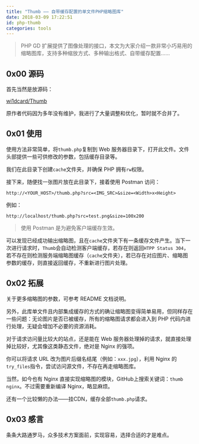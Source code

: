 ```yaml
---
title: "Thumb —— 自带缓存配置的单文件PHP缩略图库"
date: 2018-03-09 17:22:51
id: php-thumb
categories: tools
---
```


> PHP GD 扩展提供了图像处理的接口，本文为大家介绍一款非常小巧易用的缩略图库，支持多种缩放方式、多种输出格式、自带缓存配置……

## 0x00 源码

首先当然是放源码：

[wi1dcard/Thumb](https://github.com/wi1dcard/thumb-php)

原作者代码因为多年没有维护，我进行了大量调整和优化，暂时就不合并了。

## 0x01 使用

使用方法非常简单，将`thumb.php`复制到 Web 服务器目录下，打开此文件。文件头部提供一些可供修改的参数，包括缓存目录等。

我们在此目录下创建`cache`文件夹，并确保 PHP 拥有`rw`权限。

接下来，随便找一张图片放在此目录下，接着使用 Postman 访问：

`http://<YOUR_HOST>/thumb.php?src=<IMG_SRC>&size=<Width>x<Height>`

例如：

`http://localhost/thumb.php?src=test.png&size=100x200`

> 使用 Postman 是为避免客户端缓存生效。

可以发现已经成功输出缩略图，且在`cache`文件夹下有一条缓存文件产生。当下一次进行请求时，`Thumb`会自动检测客户端缓存，若存在则返回`HTPP Status 304`，若不存在则检测服务端缩略图缓存（`cache`文件夹），若已存在对应图片、缩略图参数的缓存，则直接返回缓存，不重新进行图片处理。

## 0x02 拓展

关于更多缩略图的参数，可参考 README 文档说明。

另外，此库单文件且内部集成缓存的方式的确让缩略图变得简单易用，但同样存在一些问题：无论图片是否已被缓存，所有的缩略图请求都会进入到 PHP 代码内进行处理，无疑会增加不必要的资源消耗。

对于请求访问量比较大的站点，还是能在 Web 服务器处理掉的请求，就直接处理掉比较好，尤其像这类静态文件，绝对是 Nginx 的强项。

你可以将请求 URL 改为图片后缀名结尾（例如：`xxx.jpg`），利用 Nginx 的`try_files`指令，尝试访问源文件，不存在再走缩略图库。

当然，如今也有 Nginx 直接实现缩略图的模块，GitHub上搜索关键词：`thumb nginx`。不过需要重新编译 Nginx，略显麻烦。

还有一个比较懒的办法——挂CDN，缓存全部`thumb.php`请求。

## 0x03 感言

条条大路通罗马，众多技术方案面前，实现容易，选择合适的才是难点。